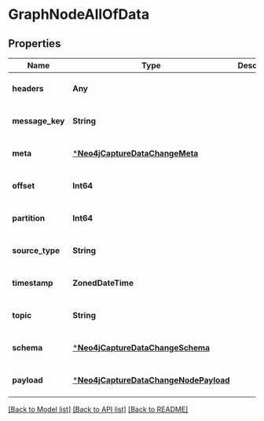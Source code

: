 # GraphNodeAllOfData


## Properties
Name | Type | Description | Notes
------------ | ------------- | ------------- | -------------
**headers** | **Any** |  | [default to nothing]
**message_key** | **String** |  | [default to nothing]
**meta** | [***Neo4jCaptureDataChangeMeta**](Neo4jCaptureDataChangeMeta.md) |  | [default to nothing]
**offset** | **Int64** |  | [default to nothing]
**partition** | **Int64** |  | [default to nothing]
**source_type** | **String** |  | [default to nothing]
**timestamp** | **ZonedDateTime** |  | [default to nothing]
**topic** | **String** |  | [default to nothing]
**schema** | [***Neo4jCaptureDataChangeSchema**](Neo4jCaptureDataChangeSchema.md) |  | [default to nothing]
**payload** | [***Neo4jCaptureDataChangeNodePayload**](Neo4jCaptureDataChangeNodePayload.md) |  | [default to nothing]


[[Back to Model list]](../README.md#models) [[Back to API list]](../README.md#api-endpoints) [[Back to README]](../README.md)


